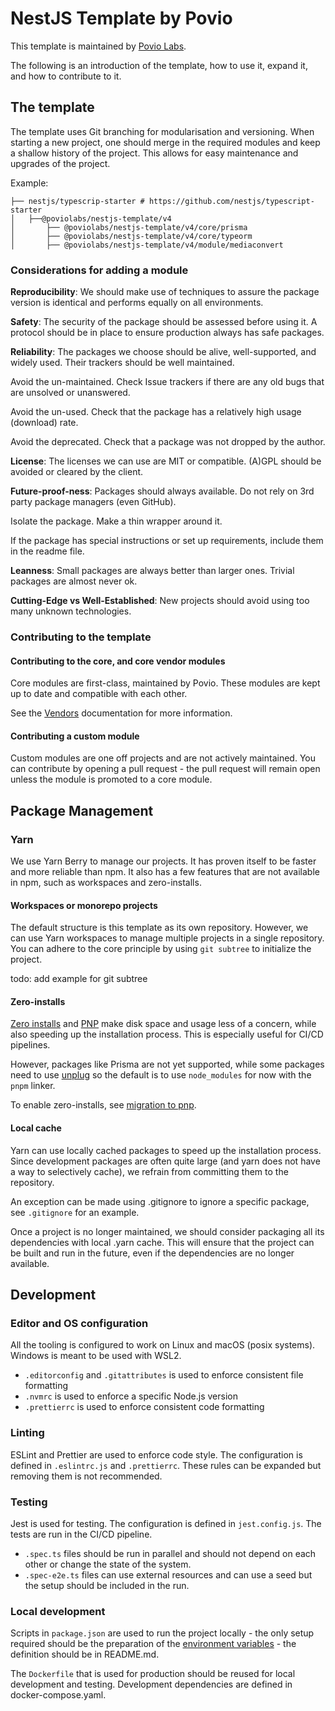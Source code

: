 # NestJS Template by Povio

This template is maintained by [Povio Labs](https://poviolabs.com/).

The following is an introduction of the template, how to use it, expand it, and how to contribute to it.

## The template

The template uses Git branching for modularisation and versioning. When starting a new project, one should
merge in the required modules and keep a shallow history of the project. This allows for easy maintenance and
upgrades of the project.

Example:

```
├── nestjs/typescrip-starter # https://github.com/nestjs/typescript-starter
│   ├──@poviolabs/nestjs-template/v4
│       ├── @poviolabs/nestjs-template/v4/core/prisma
│       ├── @poviolabs/nestjs-template/v4/core/typeorm
│       ├── @poviolabs/nestjs-template/v4/module/mediaconvert
```

### Considerations for adding a module

**Reproducibility**: We should make use of techniques to assure the package version is identical and performs equally
on all environments.

**Safety**: The security of the package should be assessed before using it. A protocol should be in place to ensure
production always has safe packages.

**Reliability**: The packages we choose should be alive, well-supported, and widely used. Their trackers should be
well maintained.

Avoid the un-maintained. Check Issue trackers if there are any old bugs that are unsolved or unanswered.

Avoid the un-used. Check that the package has a relatively high usage (download) rate.

Avoid the deprecated. Check that a package was not dropped by the author.

**License**: The licenses we can use are MIT or compatible. (A)GPL should be avoided or cleared by the client.

**Future-proof-ness**: Packages should always available. Do not rely on 3rd party package managers (even GitHub).

Isolate the package. Make a thin wrapper around it.

If the package has special instructions or set up requirements, include them in the readme file.

**Leanness**: Small packages are always better than larger ones. Trivial packages are almost never ok.

**Cutting-Edge vs Well-Established**: New projects should avoid using too many unknown technologies.

### Contributing to the template

#### Contributing to the core, and core vendor modules

Core modules are first-class, maintained by Povio. These modules are kept up to date and compatible with each other.

See the [Vendors](./03_Vendors.md) documentation for more information.

#### Contributing a custom module

Custom modules are one off projects and are not actively maintained. You can contribute by opening a pull request - the
pull request will remain open unless the module is promoted to a core module.

## Package Management

### Yarn

We use Yarn Berry to manage our projects. It has proven itself to be faster and more reliable than npm.
It also has a few features that are not available in npm, such as workspaces and zero-installs.

#### Workspaces or monorepo projects

The default structure is this template as its own repository. However, we can use Yarn workspaces to manage
multiple projects in a single repository. You can adhere to the core principle by using `git subtree` to initialize
the project.

todo: add example for git subtree

#### Zero-installs

[Zero installs](https://yarnpkg.com/cli/install) and [PNP](https://yarnpkg.com/features/pnp) make disk space and usage
less of a concern, while also speeding up the installation process. This is especially useful for CI/CD pipelines.

However, packages like Prisma are not yet supported, while some packages need to use
[unplug](https://yarnpkg.com/cli/unplug) so the default is to use `node_modules` for now with the `pnpm` linker.

To enable zero-installs, see [migration to pnp](https://yarnpkg.com/migration/pnp).

#### Local cache

Yarn can use locally cached packages to speed up the installation process. Since development packages are often
quite large (and yarn does not have a way to selectively cache), we refrain from committing them to the repository.

An exception can be made using .gitignore to ignore a specific package, see `.gitignore` for an example.

Once a project is no longer maintained, we should consider packaging all its dependencies with
local .yarn cache. This will ensure that the project can be built and run in the future, even if the
dependencies are no longer available.

## Development

### Editor and OS configuration

All the tooling is configured to work on Linux and macOS (posix systems). Windows is meant to be used with WSL2.

- `.editorconfig` and `.gitattributes` is used to enforce consistent file formatting
- `.nvmrc` is used to enforce a specific Node.js version
- `.prettierrc` is used to enforce consistent code formatting

### Linting

ESLint and Prettier are used to enforce code style. The configuration is defined in `.eslintrc.js` and `.prettierrc`.
These rules can be expanded but removing them is not recommended.

### Testing

Jest is used for testing. The configuration is defined in `jest.config.js`. The tests are run in the CI/CD pipeline.

- `.spec.ts` files should be run in parallel and should not depend on each other or change the state of the system.
- `.spec-e2e.ts` files can use external resources and can use a seed but the setup should be included in the run.

### Local development

Scripts in `package.json` are used to run the project locally - the only setup required should be the preparation of the
[environment variables](./02_Config.md) - the definition should be in README.md.

The `Dockerfile` that is used for production should be reused for local development and testing. Development
dependencies are defined in docker-compose.yaml.
